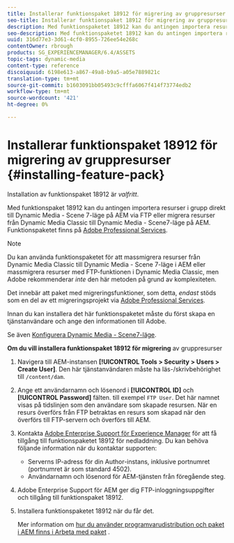 ```yaml
---
title: Installerar funktionspaket 18912 för migrering av gruppresurser
seo-title: Installerar funktionspaket 18912 för migrering av gruppresurser
description: Med funktionspaketet 18912 kan du antingen importera resurser gruppvis via FTP eller migrera resurser från Dynamic Media Classic till Dynamic Media i AEM. Det här tillvalspaketet finns tillgängligt från Adobes support.
seo-description: Med funktionspaketet 18912 kan du antingen importera resurser gruppvis via FTP eller migrera resurser från Dynamic Media Classic till Dynamic Media i AEM. Det här tillvalspaketet finns tillgängligt från Adobes support.
uuid: 316d77e3-3d61-4cf0-8955-726ee54e268c
contentOwner: rbrough
products: SG_EXPERIENCEMANAGER/6.4/ASSETS
topic-tags: dynamic-media
content-type: reference
discoiquuid: 6198e613-a867-49a8-b9a5-a05e7889821c
translation-type: tm+mt
source-git-commit: b1603091bb05493c9cfffa6067f414f73774edb2
workflow-type: tm+mt
source-wordcount: '421'
ht-degree: 0%

---
```



# Installerar funktionspaket 18912 för migrering av gruppresurser {#installing-feature-pack}

Installation av funktionspaket 18912 är _valfritt_.

Med funktionspaket 18912 kan du antingen importera resurser i grupp direkt till Dynamic Media - Scene 7-läge på AEM via FTP eller migrera resurser från Dynamic Media Classic till Dynamic Media - Scene7-läge på AEM. Funktionspaketet finns på [Adobe Professional Services](https://www.adobe.com/experience-cloud/consulting-services.html).

>[!NOTE]
>
>Du kan använda funktionspaketet för att massmigrera resurser från Dynamic Media Classic till Dynamic Media - Scene 7-läge i AEM eller massmigrera resurser med FTP-funktionen i Dynamic Media Classic, men Adobe rekommenderar *inte* den här metoden på grund av komplexiteten.
>
>Det innebär att paket med migreringsfunktioner, som detta, *endast* stöds som en del av ett migreringsprojekt via [Adobe Professional Services](https://www.adobe.com/experience-cloud/consulting-services.html).

Innan du kan installera det här funktionspaketet måste du först skapa en tjänstanvändare och ange den informationen till Adobe.

Se även [Konfigurera Dynamic Media - Scene7-läge](https://helpx.adobe.com/experience-manager/6-4/assets/using/config-dms7.html).

**Om du vill installera funktionspaket 18912 för migrering** av gruppresurser

1. Navigera till AEM-instansen **[!UICONTROL Tools > Security > Users > Create User]**. Den här tjänstanvändaren måste ha läs-/skrivbehörighet till `/content/dam`.
1. Ange ett användarnamn och lösenord i **[!UICONTROL ID]** och **[!UICONTROL Password]** fälten. till exempel `FTP User`. Det här namnet visas på tidslinjen som den användare som skapade resursen. När en resurs överförs från FTP betraktas en resurs som skapad när den överförs till FTP-servern och överförs till AEM.
1. Kontakta [Adobe Enterprise Support för Experience Manager](https://helpx.adobe.com/se/contact/enterprise-support.ec.html) för att få tillgång till funktionspaketet 18912 för nedladdning. Du kan behöva följande information när du kontaktar supporten:

   * Serverns IP-adress för din Author-instans, inklusive portnumret (portnumret är som standard 4502).
   * Användarnamn och lösenord för AEM-tjänsten från föregående steg.

1. Adobe Enterprise Support för AEM ger dig FTP-inloggningsuppgifter och tillgång till funktionspaket 18912.

1. Installera funktionspaketet 18912 när du får det.

   Mer information om [hur du använder programvarudistribution och paket i AEM finns i Arbeta med paket](/help/sites-administering/package-manager.md) .
